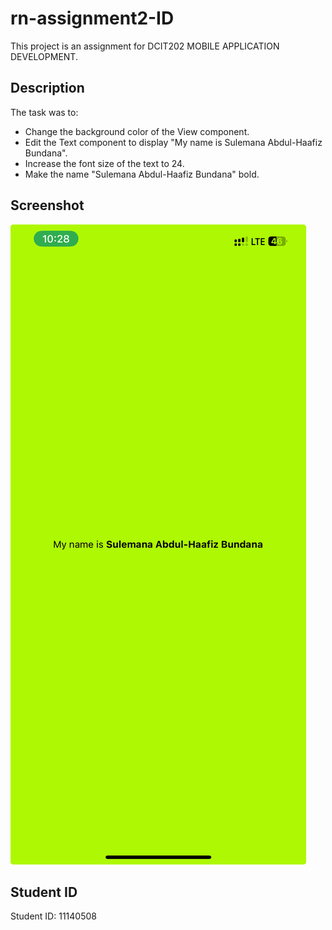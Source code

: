 # rn-assignment2-ID

This project is an assignment for DCIT202 MOBILE APPLICATION DEVELOPMENT.

## Description

The task was to:
- Change the background color of the View component.
- Edit the Text component to display "My name is Sulemana Abdul-Haafiz Bundana".
- Increase the font size of the text to 24.
- Make the name "Sulemana Abdul-Haafiz Bundana" bold.

## Screenshot
![App Screenshot](assets/expo-splash-screen.jpg)

## Student ID

Student ID: 11140508

